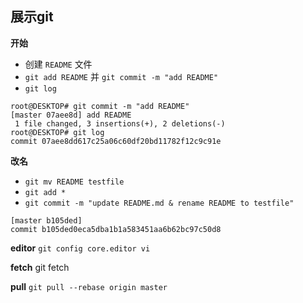 ## 展示git

**开始**
* 创建 `README` 文件
* `git add README` 并 `git commit -m "add README"`
* `git log`
````
root@DESKTOP# git commit -m "add README"
[master 07aee8d] add README
 1 file changed, 3 insertions(+), 2 deletions(-)
root@DESKTOP# git log
commit 07aee8dd617c25a06c60df20bd11782f12c9c91e
````

**改名**
* `git mv README testfile`
* `git add *`
* `git commit -m "update README.md & rename README to testfile"`
````
[master b105ded]
commit b105ded0eca5dba1b1a583451aa6b62bc97c50d8
````

**editor**
`git config core.editor vi`

**fetch**
git fetch

**pull**
`git pull --rebase origin master`
